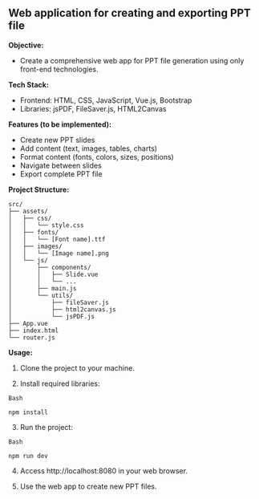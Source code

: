 ## Web application for creating and exporting PPT file

**Objective:**

* Create a comprehensive web app for PPT file generation using only front-end technologies.

**Tech Stack:**

* Frontend: HTML, CSS, JavaScript, Vue.js, Bootstrap
* Libraries: jsPDF, FileSaver.js, HTML2Canvas

**Features (to be implemented):**

* Create new PPT slides
* Add content (text, images, tables, charts)
* Format content (fonts, colors, sizes, positions)
* Navigate between slides
* Export complete PPT file

**Project Structure:**
```
src/
├── assets/
│   ├── css/
│   │   └── style.css
│   ├── fonts/
│   │   └── [Font name].ttf
│   ├── images/
│   │   └── [Image name].png
│   └── js/
│       ├── components/
│       │   ├── Slide.vue
│       │   └── ...
│       ├── main.js
│       └── utils/
│           ├── fileSaver.js
│           ├── html2canvas.js
│           └── jsPDF.js
├── App.vue
├── index.html
└── router.js
```

**Usage:**

1. Clone the project to your machine.

3. Install required libraries:
```
Bash

npm install
```

3. Run the project:

```
Bash

npm run dev
```

4. Access http://localhost:8080 in your web browser.

5. Use the web app to create new PPT files.
   
